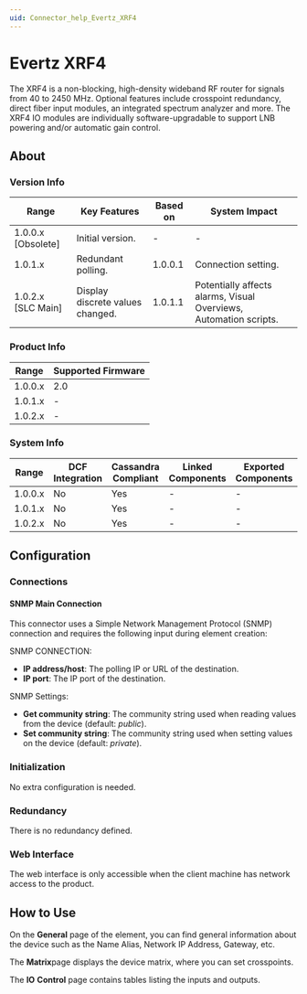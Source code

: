```yaml
---
uid: Connector_help_Evertz_XRF4
---
```


# Evertz XRF4

The XRF4 is a non-blocking, high-density wideband RF router for signals from 40 to 2450 MHz. Optional features include crosspoint redundancy, direct fiber input modules, an integrated spectrum analyzer and more. The XRF4 IO modules are individually software-upgradable to support LNB powering and/or automatic gain control.

## About

### Version Info

| **Range**            | **Key Features**                 | **Based on** | **System Impact**                                                 |
|----------------------|----------------------------------|--------------|-------------------------------------------------------------------|
| 1.0.0.x \[Obsolete\] | Initial version.                 | \-           | \-                                                                |
| 1.0.1.x              | Redundant polling.               | 1.0.0.1      | Connection setting.                                               |
| 1.0.2.x \[SLC Main\] | Display discrete values changed. | 1.0.1.1      | Potentially affects alarms, Visual Overviews, Automation scripts. |

### Product Info

| **Range** | **Supported Firmware** |
|-----------|------------------------|
| 1.0.0.x   | 2.0                    |
| 1.0.1.x   | \-                     |
| 1.0.2.x   | \-                     |

### System Info

| **Range** | **DCF Integration** | **Cassandra Compliant** | **Linked Components** | **Exported Components** |
|-----------|---------------------|-------------------------|-----------------------|-------------------------|
| 1.0.0.x   | No                  | Yes                     | \-                    | \-                      |
| 1.0.1.x   | No                  | Yes                     | \-                    | \-                      |
| 1.0.2.x   | No                  | Yes                     | \-                    | \-                      |

## Configuration

### Connections

#### SNMP Main Connection

This connector uses a Simple Network Management Protocol (SNMP) connection and requires the following input during element creation:

SNMP CONNECTION:

- **IP address/host**: The polling IP or URL of the destination.
- **IP port**: The IP port of the destination.

SNMP Settings:

- **Get community string**: The community string used when reading values from the device (default: *public*).
- **Set community string**: The community string used when setting values on the device (default: *private*).

### Initialization

No extra configuration is needed.

### Redundancy

There is no redundancy defined.

### Web Interface

The web interface is only accessible when the client machine has network access to the product.

## How to Use

On the **General** page of the element, you can find general information about the device such as the Name Alias, Network IP Address, Gateway, etc.

The **Matrix**page displays the device matrix, where you can set crosspoints.

The **IO** **Control** page contains tables listing the inputs and outputs.
